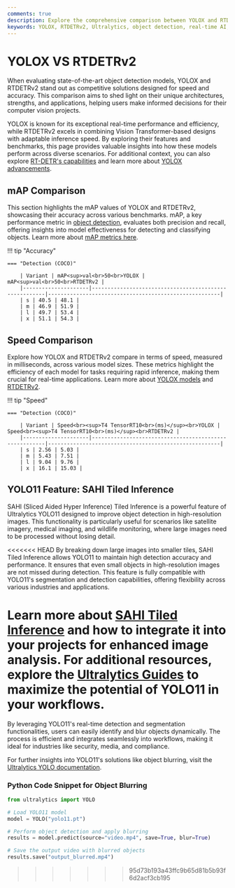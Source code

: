 ```yaml
---
comments: true
description: Explore the comprehensive comparison between YOLOX and RTDETRv2, two cutting-edge models in real-time object detection and computer vision. Learn about their performance, efficiency, and suitability for applications in edge AI and advanced real-time AI tasks.
keywords: YOLOX, RTDETRv2, Ultralytics, object detection, real-time AI, edge AI, computer vision, model comparison
---
```


# YOLOX VS RTDETRv2

When evaluating state-of-the-art object detection models, YOLOX and RTDETRv2 stand out as competitive solutions designed for speed and accuracy. This comparison aims to shed light on their unique architectures, strengths, and applications, helping users make informed decisions for their computer vision projects.

YOLOX is known for its exceptional real-time performance and efficiency, while RTDETRv2 excels in combining Vision Transformer-based designs with adaptable inference speed. By exploring their features and benchmarks, this page provides valuable insights into how these models perform across diverse scenarios. For additional context, you can also explore [RT-DETR's capabilities](https://docs.ultralytics.com/reference/models/rtdetr/model/) and learn more about [YOLOX advancements](https://docs.ultralytics.com/guides/).


## mAP Comparison

This section highlights the mAP values of YOLOX and RTDETRv2, showcasing their accuracy across various benchmarks. mAP, a key performance metric in [object detection](https://www.ultralytics.com/glossary/object-detection), evaluates both precision and recall, offering insights into model effectiveness for detecting and classifying objects. Learn more about [mAP metrics here](https://www.ultralytics.com/glossary/mean-average-precision-map).


!!! tip "Accuracy"

	=== "Detection (COCO)"

		| Variant | mAP<sup>val<br>50<br>YOLOX | mAP<sup>val<br>50<br>RTDETRv2 |
		|---------------------|-------------------------------------------------------|-------------------------------------------------------|
		| s | 40.5 | 48.1 |
		| m | 46.9 | 51.9 |
		| l | 49.7 | 53.4 |
		| x | 51.1 | 54.3 |
		

## Speed Comparison

Explore how YOLOX and RTDETRv2 compare in terms of speed, measured in milliseconds, across various model sizes. These metrics highlight the efficiency of each model for tasks requiring rapid inference, making them crucial for real-time applications. Learn more about [YOLOX models](https://github.com/Megvii-BaseDetection/YOLOX) and [RTDETRv2](https://docs.ultralytics.com/modes/benchmark/).


!!! tip "Speed"

	=== "Detection (COCO)"

		| Variant | Speed<br><sup>T4 TensorRT10<br>(ms)</sup><br>YOLOX | Speed<br><sup>T4 TensorRT10<br>(ms)</sup><br>RTDETRv2 |
		|---------------------|-------------------------------------------------------|-------------------------------------------------------|
		| s | 2.56 | 5.03 |
		| m | 5.43 | 7.51 |
		| l | 9.04 | 9.76 |
		| x | 16.1 | 15.03 |

## YOLO11 Feature: SAHI Tiled Inference

SAHI (Sliced Aided Hyper Inference) Tiled Inference is a powerful feature of Ultralytics YOLO11 designed to improve object detection in high-resolution images. This functionality is particularly useful for scenarios like satellite imagery, medical imaging, and wildlife monitoring, where large images need to be processed without losing detail.

<<<<<<< HEAD
By breaking down large images into smaller tiles, SAHI Tiled Inference allows YOLO11 to maintain high detection accuracy and performance. It ensures that even small objects in high-resolution images are not missed during detection. This feature is fully compatible with YOLO11's segmentation and detection capabilities, offering flexibility across various industries and applications.

Learn more about [SAHI Tiled Inference](https://docs.ultralytics.com/guides/sahi-tiled-inference/) and how to integrate it into your projects for enhanced image analysis. For additional resources, explore the [Ultralytics Guides](https://docs.ultralytics.com/guides/) to maximize the potential of YOLO11 in your workflows.
=======
By leveraging YOLO11's real-time detection and segmentation functionalities, users can easily identify and blur objects dynamically. The process is efficient and integrates seamlessly into workflows, making it ideal for industries like security, media, and compliance.

For further insights into YOLO11's solutions like object blurring, visit the [Ultralytics YOLO documentation](https://docs.ultralytics.com/guides/).

### Python Code Snippet for Object Blurring

```python
from ultralytics import YOLO

# Load YOLO11 model
model = YOLO("yolo11.pt")

# Perform object detection and apply blurring
results = model.predict(source="video.mp4", save=True, blur=True)

# Save the output video with blurred objects
results.save("output_blurred.mp4")
```
>>>>>>> 95d73b193a43ffc9b65d81b5b93f6d2acf3cb195
